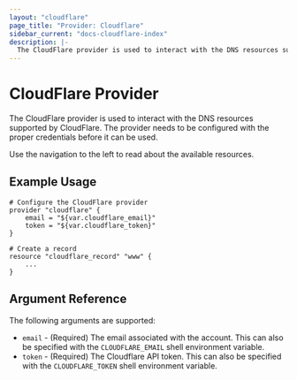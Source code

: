 ```yaml
---
layout: "cloudflare"
page_title: "Provider: Cloudflare"
sidebar_current: "docs-cloudflare-index"
description: |-
  The CloudFlare provider is used to interact with the DNS resources supported by CloudFlare. The provider needs to be configured with the proper credentials before it can be used.
---
```


# CloudFlare Provider

The CloudFlare provider is used to interact with the
DNS resources supported by CloudFlare. The provider needs to be configured
with the proper credentials before it can be used.

Use the navigation to the left to read about the available resources.

## Example Usage

```
# Configure the CloudFlare provider
provider "cloudflare" {
    email = "${var.cloudflare_email}"
    token = "${var.cloudflare_token}"
}

# Create a record
resource "cloudflare_record" "www" {
    ...
}
```

## Argument Reference

The following arguments are supported:

* `email` - (Required) The email associated with the account. This can also be
  specified with the `CLOUDFLARE_EMAIL` shell environment variable.
* `token` - (Required) The Cloudflare API token. This can also be specified
  with the `CLOUDFLARE_TOKEN` shell environment variable.
